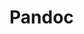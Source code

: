 # Pandoc

<include repo_url="https://github.com/foliant-docs/foliantcontrib.pandoc.git" path="README.md" sethead="2" nohead="true"></include>

